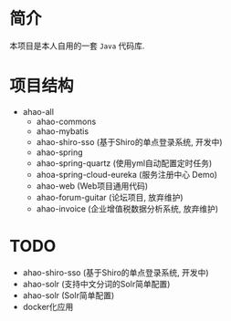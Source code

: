 # 简介
本项目是本人自用的一套 `Java` 代码库.

# 项目结构
- ahao-all
  - ahao-commons
  - ahao-mybatis
  - ahao-shiro-sso (基于Shiro的单点登录系统, 开发中)
  - ahao-spring
  - ahao-spring-quartz (使用yml自动配置定时任务)
  - ahoa-spring-cloud-eureka (服务注册中心 Demo)
  - ahao-web (Web项目通用代码)
  - ahao-forum-guitar (论坛项目, 放弃维护)
  - ahao-invoice (企业增值税数据分析系统, 放弃维护)
  
# TODO
- ahao-shiro-sso (基于Shiro的单点登录系统, 开发中)
- ahao-solr (支持中文分词的Solr简单配置)
- ahao-solr (Solr简单配置)
- docker化应用